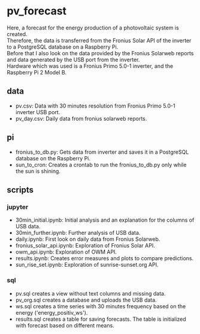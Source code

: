 # pv_forecast
Here, a forecast for the energy production of a photovoltaic system is 
created.   
Therefore, the data is transferred from the Fronius Solar API of the inverter 
to a PostgreSQL database on a Raspberry Pi.  
Before that I also look on the data provided by the Fronius Solarweb reports 
and data generated by the USB port from the inverter.   
Hardware which was used is a Fronius Primo 5.0-1 inverter, and the Raspberry Pi 
2 Model B.

## data
- pv.csv: Data with 30 minutes resolution from Fronius Primo 5.0-1 inverter USB 
  port.
- pv_day.csv: Daily data from fronius solarweb reports.

## pi
- fronius_to_db.py: Gets data from inverter and saves it in a PostgreSQL 
  database on the Raspberry Pi.
- sun_to_cron: Creates a crontab to run the fronius_to_db.py only while the sun 
  is shining.

## scripts
### jupyter  
- 30min_initial.ipynb: Initial analysis and an explanation for the columns of 
  USB data.
- 30min_further.ipynb: Further analysis of USB data.
- daily.ipynb: First look on daily data from Fronius Solarweb.
- fronius_solar_api.ipynb: Exploration of Fronius Solar API.
- owm_api.ipynb: Exploration of OWM API.
- results.ipynb: Creates error measures and plots to compare predictions.
- sun_rise_set.ipynb: Exploration of sunrise-sunset.org API.

### sql
- pv.sql creates a view without text columns and missing data.
- pv_org.sql creates a database and uploads the USB data.
- ws.sql creates a time series with 30 minutes frequency based on the energy 
  ('energy_positiv_ws').
- results.sql creates a table for saving forecasts. The table is initialized 
  with forecast based on different means.
